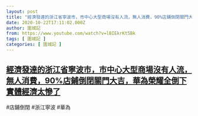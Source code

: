 ```yaml
---
layout: post
title: "經濟發達的浙江省寧波市，市中心大型商場沒有人流，無人消費，90%店鋪倒閉關門大吉，華為榮耀全倒下實體經濟太慘了"
date: 2020-10-22T17:11:02.000Z
author: 圍城記
from: https://www.youtube.com/watch?v=lBIEkrKt5Bk
tags: [ 圍城記 ]
categories: [ 圍城記 ]
---
```

<!--1603386662000-->
[經濟發達的浙江省寧波市，市中心大型商場沒有人流，無人消費，90%店鋪倒閉關門大吉，華為榮耀全倒下實體經濟太慘了](https://www.youtube.com/watch?v=lBIEkrKt5Bk)
------

<div>
#店鋪倒閉 #浙江寧波 #華為
</div>
